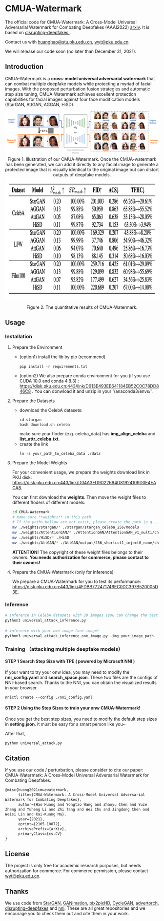 # CMUA-Watermark

The official code for CMUA-Watermark: A Cross-Model Universal Adversarial Watermark for Combating Deepfakes (AAAI2022) [arxiv](https://arxiv.org/abs/2105.10872).  It is based on [disrupting-deepfakes
](https://github.com/natanielruiz/disrupting-deepfakes). 

Contact us with huanghao@stu.pku.edu.cn, wyt@pku.edu.cn.

We will release our code soon (no later than December 31, 2021).

## Introduction

CMUA-Watermark is a **cross-model universal adversarial watermark** that can combat multiple deepfake models while protecting a myriad of facial images. With the proposed perturbation fusion strategies and automatic step size tuning, CMUA-Watermark achieves excellent protection capabilities for facial images against four face modification models (StarGAN, AttGAN, AGGAN, HiSD).

<center>
<img src="./imgs/1.png">
Figure 1. Illustration of our CMUA-Watermark. Once the CMUA-watermark has been generated, we can add it directly to any facial image to generate a protected image that is visually identical to the original image but can distort outputs of deepfake models.
</center>

<center>

<img src="./imgs/2.png" height=400>

Figure 2. The quantitative results of CMUA-Watermark.
</center>

## Usage

### Installation

1. Prepare the Environment

    - (option1) install the lib by pip (recommend)

        `
        pip install -r requirements.txt
        `

        
    - (option2) We also prepare conda environment for you (if you use CUDA 10.0 and conda 4.8.3) : https://disk.pku.edu.cn:443/link/D613E493EE641184EB52C0C78DD846C8 . You can donwload it and unzip in your '/anaconda3/envs/'. 

2. Prepare the Datasets

    - download the CelebA datasets: 
        ```
        cd stargan
        bash download.sh celeba
        ```
        make sure your floder (e.g. celeba_data) has **img_align_celeba** and **list_attr_celeba.txt**.
    - create the link
        ```
        ln -s your_path_to_celeba_data ./data
        ```

3. Prepare the Model Weights

    For your convenient usage, we prepare the weights download link in PKU disk: https://disk.pku.edu.cn:443/link/D04A3ED9D22694D81924109D0E4EACA8.
    
    You can first download the **weights**. Then move the weight files to different floders of different models:

    ``` bash
    cd CMUA-Watermark
    # make sure **weights** in this path.
    # If the paths bellow are not exist, please create the path (e.g., mkdir -p ./stargan/stargan_celeba_256/models).
    mv ./weights/stargan/* ./stargan/stargan_celeba_256/models
    mv ./weights/AttentionGAN/* ./AttentionGAN/AttentionGAN_v1_multi/checkpoints/celeba_256_pretrained
    mv ./weights/HiSD/* ./HiSD
    mv ./weights/AttGAN/* ./AttGAN/output/256_shortcut1_inject0_none/checkpoint
    ```

    **ATTENTION!** The copyright of these weight files belongs to their owners. **You needs authorization for commerce, please contact to their owners!** 

4. Prepare the CMUA-Watermark (only for inference)
    
    We prepare a CMUA-Watermark for you to test its performance: https://disk.pku.edu.cn:443/link/4FDBB772471746EC0DC397B520005D3E.
    

### Inference

``` python
# inference in CelebA datasets with 20 images (you can change the test number in evaluate.py)
python3 universal_attack_inference.py

# inference with your own image (one image)
python3 universal_attack_inference_one_image.py -img your_image_path
```

### Training （attacking multiple deepfake models）

#### STEP 1 **Search Step Size with TPE ( powered by Microsoft NNI )**

If your want to try your onw idea, you may need to modify the **nni_config.yaml** and **search_space.json**. These two files are the configs of NNI-based search. Thanks to the NNI, you can obtain the visualized results in your browser.


```
nnictl create --config ./nni_config.yaml 
```

#### STEP 2 **Using the Step Sizes to train your onw CMUA-Watermark!**

Once you get the best step sizes, you need to modify the default step sizes in **setting.json**. It must be easy for a smart person like you~

After that,

``` python
python universal_attack.py
```


## Citation

If you use our code / perturbation, please consider to cite our paper: CMUA-Watermark: A Cross-Model Universal Adversarial Watermark for Combating Deepfakes.

```
@misc{huang2021cmuawatermark,
      title={CMUA-Watermark: A Cross-Model Universal Adversarial Watermark for Combating Deepfakes}, 
      author={Hao Huang and Yongtao Wang and Zhaoyu Chen and Yuze Zhang and Yuheng Li and Zhi Tang and Wei Chu and Jingdong Chen and Weisi Lin and Kai-Kuang Ma},
      year={2021},
      eprint={2105.10872},
      archivePrefix={arXiv},
      primaryClass={cs.CV}
}
```

## License

The project is only free for academic research purposes, but needs authorization for commerce. For commerce permission, please contact wyt@pku.edu.cn.

## Thanks

We use code from [StarGAN](https://github.com/yunjey/stargan), [GANimation](https://github.com/vipermu/ganimation), [pix2pixHD](https://github.com/NVIDIA/pix2pixHD), [CycleGAN](https://github.com/junyanz/pytorch-CycleGAN-and-pix2pix), [advertorch](https://github.com/BorealisAI/advertorch), [disrupting-deepfakes](https://github.com/natanielruiz/disrupting-deepfakes) and [nni](https://github.com/microsoft/nni). These are all great repositories and we encourage you to check them out and cite them in your work.